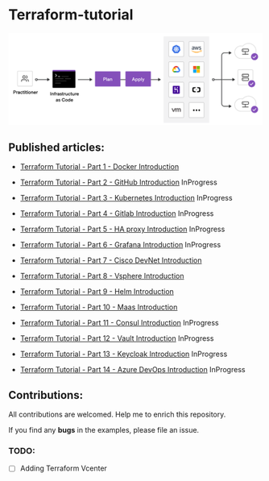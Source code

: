 # Terraform-tutorial

<p align="center">
 <img alt="Terraform Logo" src="image/terraform.png">
</p>


## Published articles:

 - [Terraform Tutorial - Part 1 - Docker Introduction](./part01-docker-provider/)

 - [Terraform Tutorial - Part 2 - GitHub Introduction](./part02-github-provider/) InProgress

 - [Terraform Tutorial - Part 3 - Kubernetes Introduction](./part03-kubernetes-provider/) InProgress

 - [Terraform Tutorial - Part 4 - Gitlab Introduction](./part04-gitlab-provider/) InProgress

 - [Terraform Tutorial - Part 5 - HA proxy Introduction](./part05-HA-proxy-provider/) InProgress

 - [Terraform Tutorial - Part 6 - Grafana Introduction](./part06-grafana-provider/) InProgress

 - [Terraform Tutorial - Part 7 - Cisco DevNet Introduction](./part07-CiscoDevNet-provider/)

 - [Terraform Tutorial - Part 8 - Vsphere Introduction](./part08-vsphere-provider/)

 - [Terraform Tutorial - Part 9 - Helm Introduction](./part09-helm-provider/)

 - [Terraform Tutorial - Part 10 - Maas Introduction](./part10-maas-provider/)

 - [Terraform Tutorial - Part 11 - Consul Introduction]() InProgress

 - [Terraform Tutorial - Part 12 - Vault Introduction]() InProgress

 - [Terraform Tutorial - Part 13 - Keycloak Introduction]() InProgress

 - [Terraform Tutorial - Part 14 - Azure DevOps Introduction]() InProgress



## Contributions:

All contributions are welcomed. Help me to enrich this repository.

If you find any **bugs** in the examples, please file an issue.

### TODO:

 - [ ] Adding Terraform Vcenter

